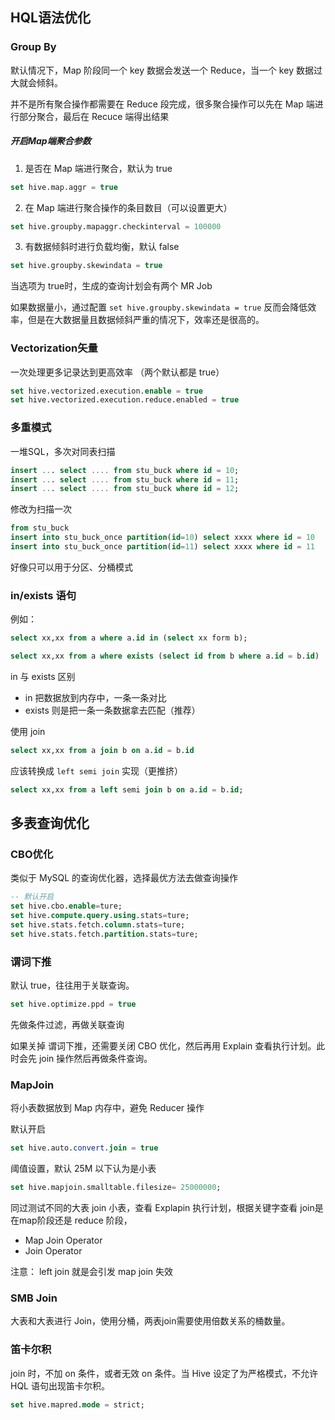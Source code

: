 ## HQL语法优化

### Group By

默认情况下，Map 阶段同一个 key 数据会发送一个 Reduce，当一个 key 数据过大就会倾斜。

并不是所有聚合操作都需要在 Reduce 段完成，很多聚合操作可以先在 Map 端进行部分聚合，最后在 Recuce 端得出结果

##### 开启Map端聚合参数

1. 是否在 Map 端进行聚合，默认为 true

```sql
set hive.map.aggr = true
```

2. 在 Map 端进行聚合操作的条目数目（可以设置更大）

```sql
set hive.groupby.mapaggr.checkinterval = 100000
```

3. 有数据倾斜时进行负载均衡，默认 false

```sql
set hive.groupby.skewindata = true
```

当选项为 true时，生成的查询计划会有两个 MR Job



如果数据量小，通过配置 `set hive.groupby.skewindata = true` 反而会降低效率，但是在大数据量且数据倾斜严重的情况下，效率还是很高的。



### Vectorization矢量

一次处理更多记录达到更高效率 （两个默认都是 true）

```sql
set hive.vectorized.execution.enable = true
set hive.vectorized.execution.reduce.enabled = true
```

### 多重模式

一堆SQL，多次对同表扫描

```sql
insert ... select .... from stu_buck where id = 10;
insert ... select .... from stu_buck where id = 11;
insert ... select .... from stu_buck where id = 12;
```

修改为扫描一次

```sql
from stu_buck
insert into stu_buck_once partition(id=10) select xxxx where id = 10
insert into stu_buck_once partition(id=11) select xxxx where id = 11
```

好像只可以用于分区、分桶模式



### in/exists 语句

例如：

```sql
select xx,xx from a where a.id in (select xx form b);

select xx,xx from a where exists (select id from b where a.id = b.id)
```

in 与 exists 区别

+ in 把数据放到内存中，一条一条对比
+ exists 则是把一条一条数据拿去匹配（推荐）



使用 join

```sql
select xx,xx from a join b on a.id = b.id
```

应该转换成 `left semi join` 实现（更推挤）

```sql
select xx,xx from a left semi join b on a.id = b.id;
```





## 多表查询优化



### CBO优化

类似于 MySQL 的查询优化器，选择最优方法去做查询操作

```sql
-- 默认开启
set hive.cbo.enable=ture;
set hive.compute.query.using.stats=ture;
set hive.stats.fetch.column.stats=ture;
set hive.stats.fetch.partition.stats=ture;
```



### 谓词下推

默认 true，往往用于关联查询。

```sql
set hive.optimize.ppd = true
```

先做条件过滤，再做关联查询

如果关掉 谓词下推，还需要关闭 CBO 优化，然后再用 Explain 查看执行计划。此时会先 join 操作然后再做条件查询。



### MapJoin

将小表数据放到 Map 内存中，避免 Reducer 操作

默认开启

```sql
set hive.auto.convert.join = true
```

阈值设置，默认 25M 以下认为是小表

```sql
set hive.mapjoin.smalltable.filesize= 25000000;
```



同过测试不同的大表 join 小表，查看 Explapin 执行计划，根据关键字查看 join是在map阶段还是 reduce 阶段，

+  Map Join Operator
+  Join Operator

注意： left join 就是会引发 map join 失效



### SMB Join

大表和大表进行 Join，使用分桶，两表join需要使用倍数关系的桶数量。





### 笛卡尔积

join 时，不加 on 条件，或者无效 on 条件。当 Hive 设定了为严格模式，不允许 HQL 语句出现笛卡尔积。

```sql
set hive.mapred.mode = strict;
```



